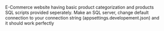 E-Commerce website having basic product categorization and products SQL scripts provided seperately. Make an SQL server, change default connection to your connection string (appsettings.developement.json) and it should work perfectly
